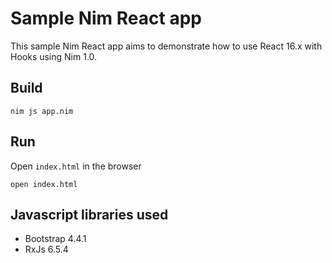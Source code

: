# Sample Nim React app

This sample Nim React app aims to demonstrate how to use React 16.x with Hooks using Nim 1.0.

## Build

`nim js app.nim`

## Run

Open `index.html` in the browser

`open index.html`

## Javascript libraries used

- Bootstrap 4.4.1
- RxJs 6.5.4